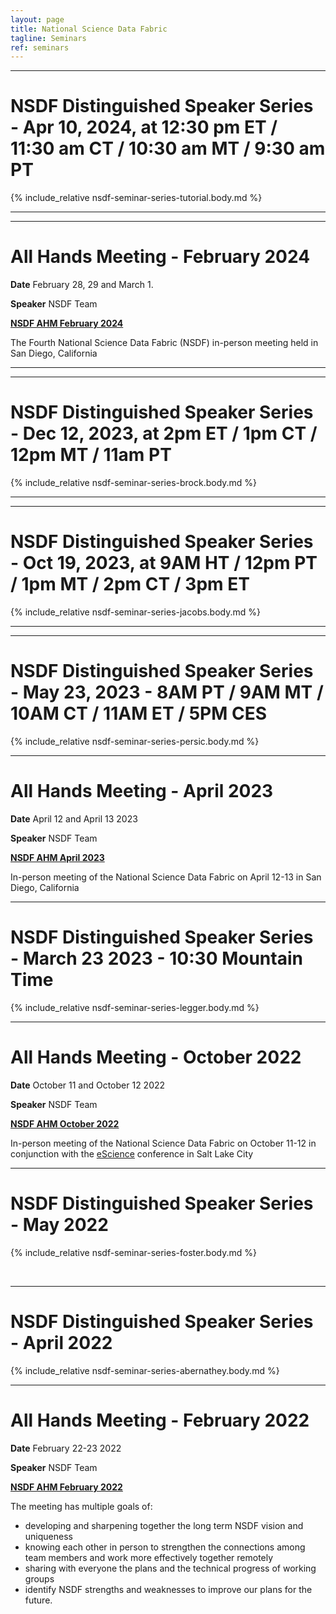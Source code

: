 ```yaml
---
layout: page
title: National Science Data Fabric
tagline: Seminars
ref: seminars
---
```

---

# NSDF Distinguished Speaker Series - Apr 10, 2024, at 12:30 pm ET / 11:30 am CT / 10:30 am MT / 9:30 am PT 

{% include_relative nsdf-seminar-series-tutorial.body.md %}

---

---

# All Hands Meeting - February 2024

**Date** February 28, 29 and March 1.

**Speaker** NSDF Team

<a  href="nsdf-ahm-2024-02" target="_blank">**NSDF AHM February 2024**</a>

The Fourth National Science Data Fabric (NSDF) in-person meeting held in San Diego, California

---

---

# NSDF Distinguished Speaker Series - Dec 12, 2023, at 2pm ET / 1pm CT / 12pm MT / 11am PT

{% include_relative nsdf-seminar-series-brock.body.md %}

---

---

# NSDF Distinguished Speaker Series - Oct 19, 2023, at 9AM HT / 12pm PT / 1pm MT / 2pm CT / 3pm ET

{% include_relative nsdf-seminar-series-jacobs.body.md %}

---

---

# NSDF Distinguished Speaker Series - May 23, 2023 - 8AM PT / 9AM MT / 10AM CT / 11AM ET / 5PM CES

{% include_relative nsdf-seminar-series-persic.body.md %}

---

# All Hands Meeting - April 2023

**Date** April 12 and April 13 2023

**Speaker** NSDF Team

<a  href="nsdf-ahm-2023-04" >**NSDF AHM April 2023**</a>

In-person meeting of the National Science Data Fabric on April 12-13 in San Diego, California

---

# NSDF Distinguished Speaker Series - March 23 2023 - 10:30 Mountain Time

{% include_relative nsdf-seminar-series-legger.body.md %}

---

# All Hands Meeting - October 2022

**Date** October 11 and October 12 2022

**Speaker** NSDF Team

<a  href="nsdf-ahm-2022-10" >**NSDF AHM October 2022**</a>

In-person meeting of the National Science Data Fabric on October 11-12 in conjunction with the <a href='https://www.escience-conference.org/2022/'>eScience</a> conference in Salt Lake City

---

# NSDF Distinguished Speaker Series - May 2022

{% include_relative nsdf-seminar-series-foster.body.md %}

<br>

---

# NSDF Distinguished Speaker Series - April 2022

{% include_relative nsdf-seminar-series-abernathey.body.md %}

---

# All Hands Meeting - February 2022

**Date** February 22-23 2022

**Speaker** NSDF Team

<a  href="nsdf-ahm-2022-02" >**NSDF AHM February 2022**</a>

The meeting has multiple goals of:

- developing and sharpening together the long term NSDF vision and uniqueness
- knowing each other in person to strengthen the connections among team members and work more effectively together remotely
- sharing with everyone the plans and the technical progress of working groups
- identify NSDF strengths and weaknesses to improve our plans for the future.

<br><br>
